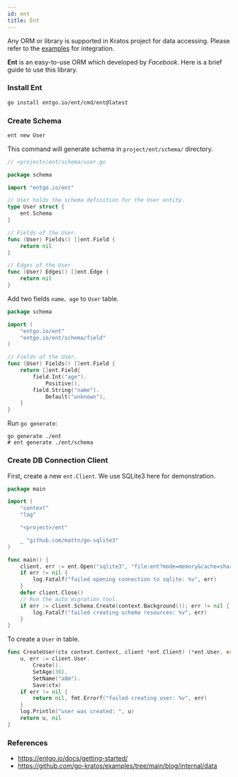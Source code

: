 ```yaml
---
id: ent
title: Ent
---
```


Any ORM or library is supported in Kratos project for data accessing. Please refer to the [examples](https://github.com/go-kratos/examples/tree/main) for integration.

**Ent** is an easy-to-use ORM which developed by *Facebook*. Here is a brief guide to use this library.

### Install Ent

```bash
go install entgo.io/ent/cmd/ent@latest
```

### Create Schema

```bash
ent new User
```

This command will generate schema in `project/ent/schema/` directory.

```go
// <project>/ent/schema/user.go

package schema

import "entgo.io/ent"

// User holds the schema definition for the User entity.
type User struct {
    ent.Schema
}

// Fields of the User.
func (User) Fields() []ent.Field {
    return nil
}

// Edges of the User.
func (User) Edges() []ent.Edge {
    return nil
}
```

Add two fields `name、age` to `User` table.

```go
package schema

import (
    "entgo.io/ent"
    "entgo.io/ent/schema/field"
)

// Fields of the User.
func (User) Fields() []ent.Field {
    return []ent.Field{
        field.Int("age").
            Positive(),
        field.String("name").
            Default("unknown"),
    }
}
```

Run `go generate`:
```
go generate ./ent
# ent generate ./ent/schema
```

### Create DB Connection Client

First, create a new `ent.Client`. We use SQLite3 here for demonstration.

```go
package main

import (
    "context"
    "log"

    "<project>/ent"

    _ "github.com/mattn/go-sqlite3"
)

func main() {
    client, err := ent.Open("sqlite3", "file:ent?mode=memory&cache=shared&_fk=1")
    if err != nil {
        log.Fatalf("failed opening connection to sqlite: %v", err)
    }
    defer client.Close()
    // Run the auto migration tool.
    if err := client.Schema.Create(context.Background()); err != nil {
        log.Fatalf("failed creating schema resources: %v", err)
    }
}
```

To create a `User` in table.

```go
func CreateUser(ctx context.Context, client *ent.Client) (*ent.User, error) {
    u, err := client.User.
        Create().
        SetAge(30).
        SetName("a8m").
        Save(ctx)
    if err != nil {
        return nil, fmt.Errorf("failed creating user: %v", err)
    }
    log.Println("user was created: ", u)
    return u, nil
}
```

### References

* https://entgo.io/docs/getting-started/
* https://github.com/go-kratos/examples/tree/main/blog/internal/data

